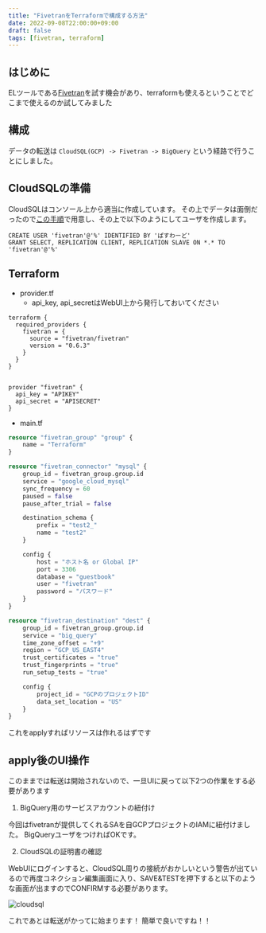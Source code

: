 ```yaml
---
title: "FivetranをTerraformで構成する方法"
date: 2022-09-08T22:00:00+09:00
draft: false
tags: [fivetran, terraform]
---
```


## はじめに
ELツールである[Fivetran](https://www.fivetran.com/)を試す機会があり、terraformも使えるということでどこまで使えるのか試してみました

## 構成

データの転送は `CloudSQL(GCP) -> Fivetran -> BigQuery` という経路で行うことにしました。

## CloudSQLの準備
CloudSQLはコンソール上から適当に作成しています。
その上でデータは面倒だったので[この手順](https://cloud.google.com/sql/docs/mysql/connect-instance-cloud-shell?hl=ja)で用意し、その上で以下のようにしてユーザを作成します。

```
CREATE USER 'fivetran'@'%' IDENTIFIED BY 'ぱすわーど'
GRANT SELECT, REPLICATION CLIENT, REPLICATION SLAVE ON *.* TO 'fivetran'@'%'
```

## Terraform

- provider.tf
  - api_key, api_secretはWebUI上から発行しておいてください
```
terraform {
  required_providers {
    fivetran = {
      source = "fivetran/fivetran"
      version = "0.6.3"
    }
  }
}


provider "fivetran" {
  api_key = "APIKEY"
  api_secret = "APISECRET"
}
```

- main.tf
```terraform
resource "fivetran_group" "group" {
    name = "Terraform"
}

resource "fivetran_connector" "mysql" {
    group_id = fivetran_group.group.id
    service = "google_cloud_mysql"
    sync_frequency = 60
    paused = false
    pause_after_trial = false

    destination_schema {
        prefix = "test2_"
        name = "test2"
    }

    config {
        host = "ホスト名 or Global IP"
        port = 3306
        database = "guestbook"
        user = "fivetran"
        password = "パスワード"
    }
}

resource "fivetran_destination" "dest" {
    group_id = fivetran_group.group.id
    service = "big_query"
    time_zone_offset = "+9"
    region = "GCP_US_EAST4"
    trust_certificates = "true"
    trust_fingerprints = "true"
    run_setup_tests = "true"

    config {
        project_id = "GCPのプロジェクトID"
        data_set_location = "US"
    }
}
```

これをapplyすればリソースは作れるはずです

## apply後のUI操作
このままでは転送は開始されないので、一旦UIに戻って以下2つの作業をする必要があります

1. BigQuery用のサービスアカウントの紐付け

今回はfivetranが提供してくれるSAを自GCPプロジェクトのIAMに紐付けました。
BigQueryユーザをつければOKです。

2. CloudSQLの証明書の確認

WebUIにログインすると、CloudSQL周りの接続がおかしいという警告が出ているので再度コネクション編集画面に入り、SAVE&TESTを押下すると以下のような画面が出ますのでCONFIRMする必要があります。

![cloudsql](images/fivetran.png)


これであとは転送がかってに始まります！
簡単で良いですね！！
